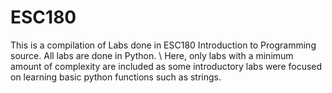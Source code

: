 # ESC180

This is a compilation of Labs done in ESC180 Introduction to Programming source. All labs are done in Python. \\
Here, only labs with a minimum amount of complexity are included as some introductory labs were focused on learning basic python functions such as strings. 
